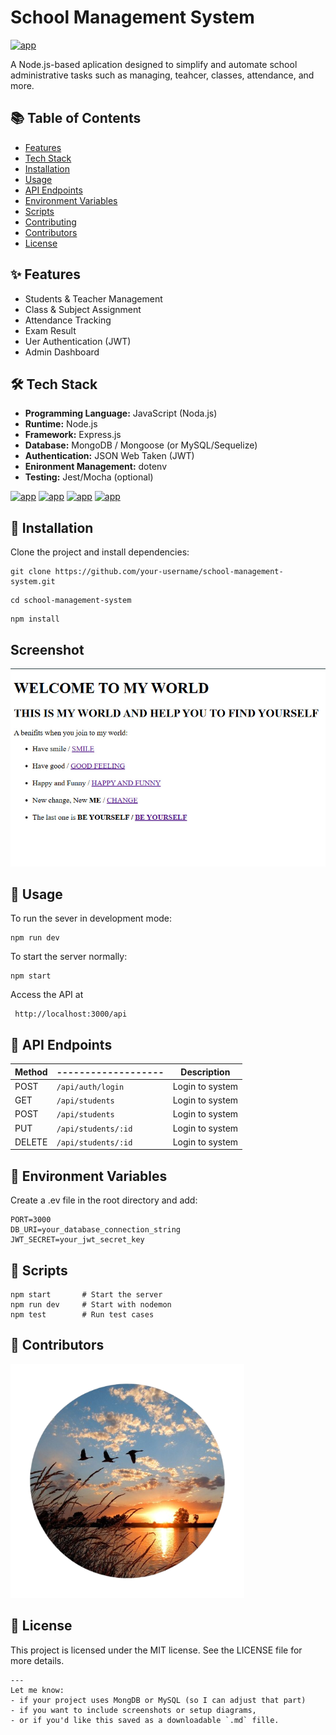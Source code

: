 # School Management System
[![app](https://img.shields.io/badge/School_management_system-Adminstrator-green)](https://getbootstrap.com/)

A Node.js-based aplication designed to simplify and automate school administrative tasks such as managing, teahcer, classes, attendance, and more.

## 📚 Table of Contents
- [Features](https://getbootstrap.com/)
- [Tech Stack](https://www.youtube.com/watch?v=qq0f0Aevlgg)
- [Installation](https://www.youtube.com/@goldensongschannel/videos)
- [Usage](https://www.youtube.com/watch?v=wHxokYAJlgI)
- [API Endpoints](https://www.youtube.com/watch?v=Is-OBign2GQ)
- [Environment Variables](https://www.youtube.com/watch?v=NL3yyzN5gyc)
- [Scripts](https://www.youtube.com/watch?v=4k4UKLK1EdM)
- [Contributing](https://www.youtube.com/watch?v=qQ1WFlqraD8)
- [Contributors](https://www.youtube.com/@LyricsforHer2)
- [License](https://www.youtube.com/watch?v=kL509akLmHw)

## ✨ Features

- Students & Teacher Management
- Class & Subject Assignment 
- Attendance Tracking 
- Exam Result 
- Uer Authentication (JWT)
- Admin Dashboard

## 🛠 Tech Stack

- **Programming Language:** JavaScript (Noda.js)
- **Runtime:** Node.js
- **Framework:** Express.js
- **Database:** MongoDB / Mongoose (or MySQL/Sequelize)
- **Authentication:** JSON Web Taken (JWT)
- **Enironment Management:** dotenv
- **Testing:** Jest/Mocha (optional)

[![app](https://img.shields.io/badge/Node.js-18.x-green)](https://getbootstrap.com/) [![app](https://img.shields.io/badge/Express.js-Framework-blue)](https://getbootstrap.com/) [![app](https://img.shields.io/badge/MongoDB-Database-green)](https://getbootstrap.com/)  [![app](https://img.shields.io/badge/license-MIT-blue)](https://getbootstrap.com/) 

## 🚀 Installation

Clone the project and install dependencies:
```
git clone https://github.com/your-username/school-management-system.git
```
``` 
cd school-management-system
```
```
npm install
```
## Screenshot
![Dashborad](image1.png)
## 🔧 Usage 
To run the sever in development mode:
```
npm run dev
```
To start the server normally:
```
npm start
```
Access the API at
```
 http://localhost:3000/api
 ```
 ## 📮 API Endpoints
| Method |-------------------| Description     |
|--------|-------------------|-----------------|
| POST   |`/api/auth/login`  | Login to system |
| GET    |`/api/students`    | Login to system |
| POST   |`/api/students`    | Login to system |
| PUT    |`/api/students/:id`| Login to system |
| DELETE |`/api/students/:id`| Login to system |

## 🔑 Environment Variables

Create a .ev file in the root directory and add:
```
PORT=3000
DB_URI=your_database_connection_string
JWT_SECRET=your_jwt_secret_key
```
## 🧪 Scripts
```
npm start       # Start the server
npm run dev     # Start with nodemon
npm test        # Run test cases
```
## 👥 Contributors
![Dashborad](image.png)

## 📄 License
This project is licensed under the MIT license. See the LICENSE file for more details.

```
---
Let me know:
- if your project uses MongDB or MySQL (so I can adjust that part)
- if you want to include screenshots or setup diagrams,
- or if you'd like this saved as a downloadable `.md` fille.
